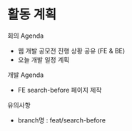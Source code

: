 # 활동 계획

회의 Agenda
- 웹 개발 공모전 진행 상황 공유 (FE & BE)
- 오늘 개발 일정 계획

개발 Agenda
- FE search-before 페이지 제작

유의사항
- branch명 : feat/search-before
